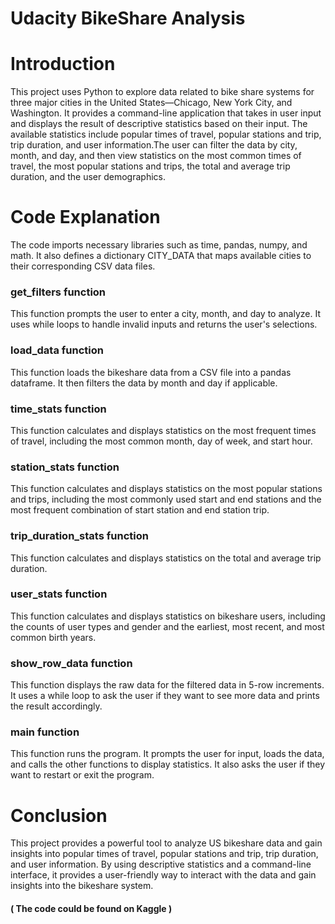 # Udacity BikeShare Analysis

# Introduction

This project uses Python to explore data related to bike share systems for three major cities in the United States—Chicago, New York City, and Washington. It provides a command-line application that takes in user input and displays the result of descriptive statistics based on their input. The available statistics include popular times of travel, popular stations and trip, trip duration, and user information.The user can filter the data by city, month, and day, and then view statistics on the most common times of travel, the most popular stations and trips, the total and average trip duration, and the user demographics.

# Code Explanation

The code imports necessary libraries such as time, pandas, numpy, and math. It also defines a dictionary CITY_DATA that maps available cities to their corresponding CSV data files.

### get_filters function
This function prompts the user to enter a city, month, and day to analyze. It uses while loops to handle invalid inputs and returns the user's selections.

### load_data function
This function loads the bikeshare data from a CSV file into a pandas dataframe. It then filters the data by month and day if applicable.

### time_stats function
This function calculates and displays statistics on the most frequent times of travel, including the most common month, day of week, and start hour.

### station_stats function
This function calculates and displays statistics on the most popular stations and trips, including the most commonly used start and end stations and the most frequent combination of start station and end station trip.

### trip_duration_stats function
This function calculates and displays statistics on the total and average trip duration.

### user_stats function
This function calculates and displays statistics on bikeshare users, including the counts of user types and gender and the earliest, most recent, and most common birth years.

### show_row_data function
This function displays the raw data for the filtered data in 5-row increments. It uses a while loop to ask the user if they want to see more data and prints the result accordingly.

### main function
This function runs the program. It prompts the user for input, loads the data, and calls the other functions to display statistics. It also asks the user if they want to restart or exit the program.

# Conclusion
This project provides a powerful tool to analyze US bikeshare data and gain insights into popular times of travel, popular stations and trip, trip duration, and user information. By using descriptive statistics and a command-line interface, it provides a user-friendly way to interact with the data and gain insights into the bikeshare system.
#### ( The code could be found on Kaggle )
